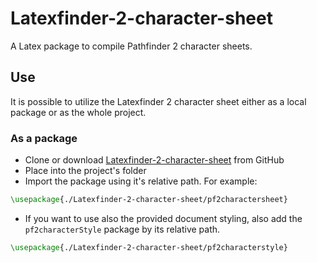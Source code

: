 # Latexfinder-2-character-sheet
A Latex package to compile Pathfinder 2 character sheets.

## Use
It is possible to utilize the Latexfinder 2 character sheet either as a local package or as the whole project.

### As a package
- Clone or download [Latexfinder-2-character-sheet](https://github.com/Jocarnail/Latexfinder-2-character-sheet) from GitHub
- Place into the project's folder
- Import the package using it's relative path. For example:
```latex
\usepackage{./Latexfinder-2-character-sheet/pf2charactersheet}
```
- If you want to use also the provided document styling, also add the ```pf2characterStyle``` package by its relative path.
```latex
\usepackage{./Latexfinder-2-character-sheet/pf2characterstyle}
```